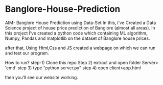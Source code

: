 # Banglore-House-Prediction

AIM- Banglore House Prediction using Data-Set
In this, i've Created a Data Science project of house price prediction of Banglore (almost all areas).
In this project I've created a python code which containing ML algorithm, Numpy, Pandas and matplotlib on the dataset of Banglore house prices.

after that, Using Html,Css and JS created a webpage on which we can run and test our program.

How to run?
step-1) Clone this repo
Step 2) extract and open folder Server> 'cmd'
step 3) type "python server.py"
step 4) open client>app.html

then you'll see our website working.
